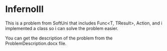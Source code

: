 # InfernoIII

This is a problem from SoftUni that includes Func<T, TResult>, Action<T>, and i implemented a class so i can solve the problem easier.

You can get the description of the problem from the ProblemDescription.docx file.
